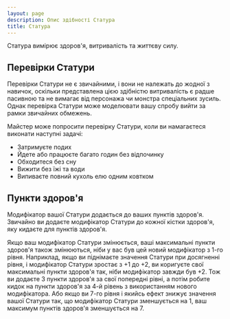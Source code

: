 ```yaml
---
layout: page
description: Опис здібності Статура
title: Статура
---
```


Статура вимірює здоров'я, витривалість та життєву силу.

## Перевірки Статури
Перевірки Статури не є звичайними, і вони не належать до жодної з навичок, оскільки представлена цією здібністю витривалість є радше пасивною та не вимагає від персонажа чи монстра спеціальних зусиль. Однак перевірка Статури може моделювати вашу спробу вийти за рамки звичайних обмежень.

Майстер може попросити перевірку Статури, коли ви намагаєтеся виконати наступні задачі:

* Затримуєте подих
* Йдете або працюєте багато годин без відпочинку
* Обходитеся без сну
* Вижити без їжі та води
* Випиваєте повний кухоль елю одним ковтком

## Пункти здоров'я
Модифікатор вашої Статури додається до ваших пунктів здоров'я. Звичайно ви додаєте модифікатор Статури до кожної кістки здоров'я, яку кидаєте для пунктів здоров'я.

Якщо ваш модифікатор Статури змінюється, ваші максимальні пункти здоров'я також змінюються, ніби у вас був цей новий модифікатор з 1-го рівня. Наприклад, якщо ви піднімаєте значення Статури при досягненні рівня, і модифікатор Статури зростає з +1 до +2, ви коригуєте свої максимальні пункти здоров'я так, ніби модифікатор завжди був +2. Тож ви додаєте 3 пункти здоров'я за свої попередні рівні, а потім робите кидок на пункти здоров'я за 4-й рівень з використанням нового модифікатора. Або якщо ви 7-го рівня і якийсь ефект знижує значення вашої Статури так, що модифікатор Статури зменшується на 1, ваш максимум пунктів здоров'я зменшується на 7.
